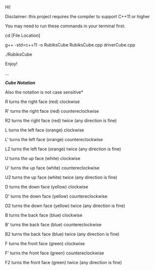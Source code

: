 Hi!

Disclaimer: this project requires the compiler to support C++11 or higher

You may need to run these commands in your terminal first:

cd [File Location]

g++ -std=c++11 -o RubiksCube RubiksCube.cpp driverCube.cpp

./RubiksCube

Enjoy!

...

***Cube Notation***

Also the notation is not case sensitive*

R turns the right face (red) clockwise

R' turns the right face (red) countereclockwise

R2 turns the right face (red) twice (any direction is fine)

L turns the left face (orange) clockwise

L' turns the left face (orange) countereclockwise

L2 turns the left face (orange) twice (any direction is fine)

U turns the up face (white) clockwise

U' turns the up face (white) countereclockwise

U2 turns the up face (white) twice (any direction is fine)

D turns the down face (yellow) clockwise

D' turns the down face (yellow) countereclockwise

D2 turns the down face (yellow) twice (any direction is fine)

B turns the back face (blue) clockwise

B' turns the back face (blue) countereclockwise

B2 turns the back face (blue) twice (any direction is fine)

F turns the front face (green) clockwise

F' turns the front face (green) countereclockwise

F2 turns the front face (green) twice (any direction is fine)



